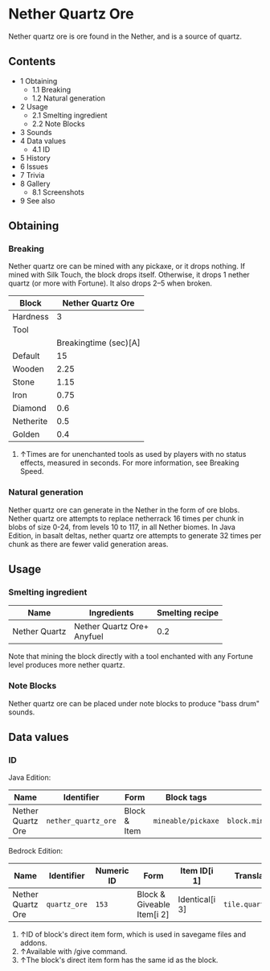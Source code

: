 # Nether Quartz Ore
Nether quartz ore is ore found in the Nether, and is a source of quartz.

## Contents
- 1 Obtaining
	- 1.1 Breaking
	- 1.2 Natural generation
- 2 Usage
	- 2.1 Smelting ingredient
	- 2.2 Note Blocks
- 3 Sounds
- 4 Data values
	- 4.1 ID
- 5 History
- 6 Issues
- 7 Trivia
- 8 Gallery
	- 8.1 Screenshots
- 9 See also

## Obtaining
### Breaking
Nether quartz ore can be mined with any pickaxe, or it drops nothing. If mined with Silk Touch, the block drops itself. Otherwise, it drops 1 nether quartz (or more with Fortune). It also drops 2–5 when broken.

| Block     | Nether Quartz Ore     |
|-----------|-----------------------|
| Hardness  | 3                     |
| Tool      |                       |
|           | Breakingtime (sec)[A] |
| Default   | 15                    |
| Wooden    | 2.25                  |
| Stone     | 1.15                  |
| Iron      | 0.75                  |
| Diamond   | 0.6                   |
| Netherite | 0.5                   |
| Golden    | 0.4                   |

1. ↑Times are for unenchanted tools as used by players with no status effects, measured in seconds. For more information, see Breaking Speed.

### Natural generation
Nether quartz ore can generate in the Nether in the form of ore blobs. Nether quartz ore attempts to replace netherrack 16 times per chunk in blobs of size 0-24, from levels 10 to 117, in all Nether biomes. In Java Edition, in basalt deltas, nether quartz ore attempts to generate 32 times per chunk as there are fewer valid generation areas.


## Usage
### Smelting ingredient
| Name          | Ingredients                    | Smelting recipe |
|---------------|--------------------------------|-----------------|
| Nether Quartz | Nether Quartz Ore+<br/>Anyfuel | 0.2             |

Note that mining the block directly with a tool enchanted with any Fortune level produces more nether quartz.

### Note Blocks
Nether quartz ore can be placed under note blocks to produce "bass drum" sounds.

## Data values
### ID
Java Edition:

| Name              | Identifier          | Form         | Block tags         | Translation key                     |
|-------------------|---------------------|--------------|--------------------|-------------------------------------|
| Nether Quartz Ore | `nether_quartz_ore` | Block & Item | `mineable/pickaxe` | `block.minecraft.nether_quartz_ore` |

Bedrock Edition:

| Name              | Identifier   | Numeric ID | Form                       | Item ID[i 1]   | Translation key        |
|-------------------|--------------|------------|----------------------------|----------------|------------------------|
| Nether Quartz Ore | `quartz_ore` | `153`      | Block & Giveable Item[i 2] | Identical[i 3] | `tile.quartz_ore.name` |

1. ↑ID of block's direct item form, which is used in savegame files and addons.
2. ↑Available with /give command.
3. ↑The block's direct item form has the same id as the block.

